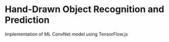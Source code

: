 # Hand-Drawn Object Recognition and Prediction
Implementation of ML ConvNet model using TensorFlow.js
